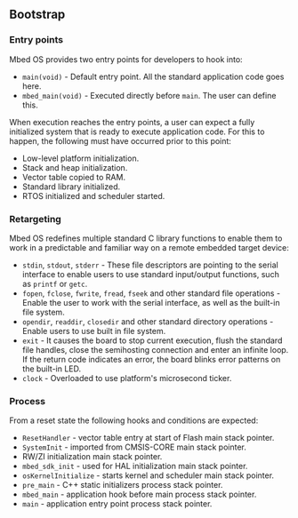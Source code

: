 ## Bootstrap

### Entry points

Mbed OS provides two entry points for developers to hook into:

- `main(void)` - Default entry point. All the standard application code goes here.
- `mbed_main(void)` - Executed directly before `main`. The user can define this.

When execution reaches the entry points, a user can expect a fully initialized system that is ready to execute application code. For this to happen, the following must have occurred prior to this point:

- Low-level platform initialization.
- Stack and heap initialization.
- Vector table copied to RAM.
- Standard library initialized.
- RTOS initialized and scheduler started.

### Retargeting

Mbed OS redefines multiple standard C library functions to enable them to work in a predictable and familiar way on a remote embedded target device:

- `stdin`, `stdout`, `stderr` - These file descriptors are pointing to the serial interface to enable users to use standard input/output functions, such as `printf` or `getc`.
- `fopen`, `fclose`, `fwrite`, `fread`, `fseek` and other standard file operations - Enable the user to work with the serial interface, as well as the built-in file system.
- `opendir`, `readdir`, `closedir` and other standard directory operations - Enable users to use built in file system.
- `exit` - It causes the board to stop current execution, flush the standard file handles, close the semihosting connection and enter an infinite loop. If the return code indicates an error, the board blinks error patterns on the built-in LED.
- `clock` - Overloaded to use platform's microsecond ticker.

### Process

From a reset state the following hooks and conditions are expected:

- `ResetHandler` - vector table entry at start of Flash main stack pointer.
- `SystemInit` - imported from CMSIS-CORE main stack pointer.
- RW/ZI initialization main stack pointer.
- `mbed_sdk_init` - used for HAL initialization main stack pointer.
- `osKernelInitialize` - starts kernel and scheduler main stack pointer.
- `pre_main` - C++ static initializers process stack pointer.
- `mbed_main` - application hook before main process stack pointer.
- `main` - application entry point process stack pointer.
